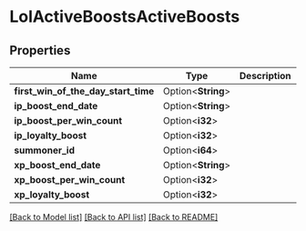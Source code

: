 # LolActiveBoostsActiveBoosts

## Properties

Name | Type | Description | Notes
------------ | ------------- | ------------- | -------------
**first_win_of_the_day_start_time** | Option<**String**> |  | [optional]
**ip_boost_end_date** | Option<**String**> |  | [optional]
**ip_boost_per_win_count** | Option<**i32**> |  | [optional]
**ip_loyalty_boost** | Option<**i32**> |  | [optional]
**summoner_id** | Option<**i64**> |  | [optional]
**xp_boost_end_date** | Option<**String**> |  | [optional]
**xp_boost_per_win_count** | Option<**i32**> |  | [optional]
**xp_loyalty_boost** | Option<**i32**> |  | [optional]

[[Back to Model list]](../README.md#documentation-for-models) [[Back to API list]](../README.md#documentation-for-api-endpoints) [[Back to README]](../README.md)


